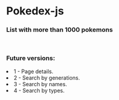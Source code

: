 # Pokedex-js

<h3>
List with more than 1000 pokemons </h3>
</br>
<h3>Future versions:</h3>

<li>1 - Page details.</li>
<li>2 - Search by generations.</li>
<li>3 - Search by names.</li>
<li>4 - Search by types.</li>

